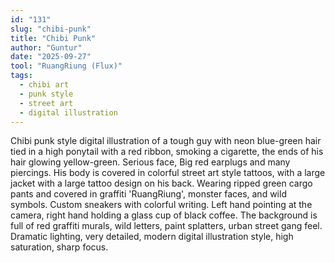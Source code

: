 ```yaml
---
id: "131"
slug: "chibi-punk"
title: "Chibi Punk"
author: "Guntur"
date: "2025-09-27"
tool: "RuangRiung (Flux)"
tags:
  - chibi art
  - punk style
  - street art
  - digital illustration
---
```


Chibi punk style digital illustration of a tough guy with neon blue-green hair tied in a high ponytail with a red ribbon, smoking a cigarette, the ends of his hair glowing yellow-green. Serious face, Big red earplugs and many piercings. His body is covered in colorful street art style tattoos, with a large jacket with a large tattoo design on his back. Wearing ripped green cargo pants and covered in graffiti 'RuangRiung', monster faces, and wild symbols. Custom sneakers with colorful writing. Left hand pointing at the camera, right hand holding a glass cup of black coffee. The background is full of red graffiti murals, wild letters, paint splatters, urban street gang feel. Dramatic lighting, very detailed, modern digital illustration style, high saturation, sharp focus.
